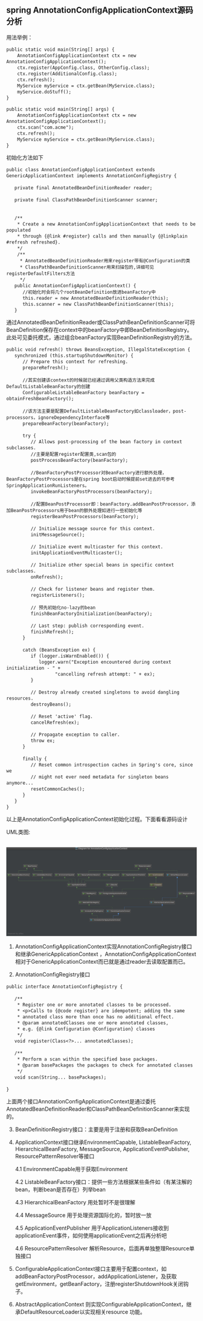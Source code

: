 ## spring AnnotationConfigApplicationContext源码分析

用法举例：

```
public static void main(String[] args) {
    AnnotationConfigApplicationContext ctx = new AnnotationConfigApplicationContext();
    ctx.register(AppConfig.class, OtherConfig.class);
    ctx.register(AdditionalConfig.class);
    ctx.refresh();
    MyService myService = ctx.getBean(MyService.class);
    myService.doStuff();
}
```

```
public static void main(String[] args) {
    AnnotationConfigApplicationContext ctx = new AnnotationConfigApplicationContext();
    ctx.scan("com.acme");
    ctx.refresh();
    MyService myService = ctx.getBean(MyService.class);
}
```



初始化方法如下

```
public class AnnotationConfigApplicationContext extends GenericApplicationContext implements AnnotationConfigRegistry {

   private final AnnotatedBeanDefinitionReader reader;

   private final ClassPathBeanDefinitionScanner scanner;


   /**
    * Create a new AnnotationConfigApplicationContext that needs to be populated
    * through {@link #register} calls and then manually {@linkplain #refresh refreshed}.
    */
    /**
     * AnnotatedBeanDefinitionReader用来register带有@Configuration的类
     * ClassPathBeanDefinitionScanner用来扫描包的,详细可见registerDefaultFilters方法
     */
   public AnnotationConfigApplicationContext() {
      //初始化时会将几个rootBeanDefinition放进beanFactory中
      this.reader = new AnnotatedBeanDefinitionReader(this);
      this.scanner = new ClassPathBeanDefinitionScanner(this);
   }
```

通过AnnotatedBeanDefinitionReader或ClassPathBeanDefinitionScanner可将BeanDefinition保存在context中的beanFactory中即BeanDefinitionRegistry。此处可见委托模式，通过组合beanFactory实现BeanDefinitionRegistry的方法。

```
public void refresh() throws BeansException, IllegalStateException {
   synchronized (this.startupShutdownMonitor) {
      // Prepare this context for refreshing.
      prepareRefresh();

      //其实创建该context的时候就已经通过调用父类构造方法来完成DefaultListableBeanFactory的创建
      ConfigurableListableBeanFactory beanFactory = obtainFreshBeanFactory();

      //该方法主要是配置DefaultListableBeanFactory如classloader，post-processors，ignoreDependencyInterface等
      prepareBeanFactory(beanFactory);

      try {
         // Allows post-processing of the bean factory in context subclasses.
         //主要是配置register配置类,scan包的
         postProcessBeanFactory(beanFactory);

         //BeanFactoryPostProcessor对BeanFactory进行额外处理，BeanFactoryPostProcessors是在spring boot启动时候提前set进去的可参考SpringApplicationRunListeners。
         invokeBeanFactoryPostProcessors(beanFactory);

         //配置BeanPostProcessor即：beanFactory.addBeanPostProcessor，添加BeanPostProcessors用于bean的额外处理如进行一些初始化等
         registerBeanPostProcessors(beanFactory);

         // Initialize message source for this context.
         initMessageSource();

         // Initialize event multicaster for this context.
         initApplicationEventMulticaster();

         // Initialize other special beans in specific context subclasses.
         onRefresh();

         // Check for listener beans and register them.
         registerListeners();

         // 预先初始化no-lazy的bean
         finishBeanFactoryInitialization(beanFactory);

         // Last step: publish corresponding event.
         finishRefresh();
      }

      catch (BeansException ex) {
         if (logger.isWarnEnabled()) {
            logger.warn("Exception encountered during context initialization - " +
                  "cancelling refresh attempt: " + ex);
         }

         // Destroy already created singletons to avoid dangling resources.
         destroyBeans();

         // Reset 'active' flag.
         cancelRefresh(ex);

         // Propagate exception to caller.
         throw ex;
      }

      finally {
         // Reset common introspection caches in Spring's core, since we
         // might not ever need metadata for singleton beans anymore...
         resetCommonCaches();
      }
   }
}
```

以上是AnnotationConfigApplicationContext初始化过程。下面看看源码设计

UML类图:

​     ![](../image/2017-08-19-15031299205209.jpg)



1. AnnotationConfigApplicationContext实现AnnotationConfigRegistry接口和继承GenericApplicationContext ，AnnotationConfigApplicationContext相对于GenericApplicationContext而已就是通过reader去读取配置而已。



2. AnnotationConfigRegistry接口

```
public interface AnnotationConfigRegistry {

   /**
    * Register one or more annotated classes to be processed.
    * <p>Calls to {@code register} are idempotent; adding the same
    * annotated class more than once has no additional effect.
    * @param annotatedClasses one or more annotated classes,
    * e.g. {@link Configuration @Configuration} classes
    */
   void register(Class<?>... annotatedClasses);

   /**
    * Perform a scan within the specified base packages.
    * @param basePackages the packages to check for annotated classes
    */
   void scan(String... basePackages);

}
```

上面两个接口AnnotationConfigApplicationContext是通过委托AnnotatedBeanDefinitionReader和ClassPathBeanDefinitionScanner来实现的。

3. BeanDefinitionRegistry接口：主要是用于注册和获取BeanDefinition



4. ApplicationContext接口继承EnvironmentCapable, ListableBeanFactory, HierarchicalBeanFactory,      MessageSource, ApplicationEventPublisher, ResourcePatternResolver等接口

   4.1 EnvironmentCapable用于获取Environment

   4.2 ListableBeanFactory接口：提供一些方法根据某些条件如（有某注解的bean，判断bean是否存在）列举bean

   4.3 HierarchicalBeanFactory 用处暂时不是很理解

   4.4 MessageSource 用于处理资源国际化的，暂时放一放

   4.5 ApplicationEventPublisher 用于ApplicationListeners接收到applicationEvent事件，如何使用applicationEvent之后再分析吧

   4.6 ResourcePatternResolver 解析Resource，后面再单独整理Resource单独接口

5. ConfigurableApplicationContext接口主要用于配置context，如addBeanFactoryPostProcessor，addApplicationListener，及获取getEnvironment，getBeanFactory，注册registerShutdownHook关闭钩子。

6. AbstractApplicationContext 则实现ConfigurableApplicationContext，继承DefaultResourceLoader以实现相关resource 功能。



